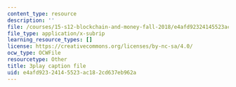 ```yaml
---
content_type: resource
description: ''
file: /courses/15-s12-blockchain-and-money-fall-2018/e4afd92324145523ac182cd637eb962a_JPkgJwJHYSc.vtt
file_type: application/x-subrip
learning_resource_types: []
license: https://creativecommons.org/licenses/by-nc-sa/4.0/
ocw_type: OCWFile
resourcetype: Other
title: 3play caption file
uid: e4afd923-2414-5523-ac18-2cd637eb962a
---
```

